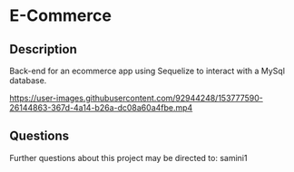 # E-Commerce

## Description

Back-end for an ecommerce app using Sequelize to interact with a MySql database. 

https://user-images.githubusercontent.com/92944248/153777590-26144863-367d-4a14-b26a-dc08a60a4fbe.mp4


## Questions

Further questions about this project may be directed to:
samini1

